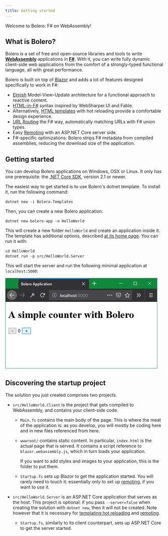 ```yaml
---
title: Getting started
---
```


Welcome to Bolero: F# on WebAssembly!

## What is Bolero?

Bolero is a set of free and open-source libraries and tools to write [**WebAssembly**](https://webassembly.org/) applications in [**F#**](https://fsharp.org/). With it, you can write fully dynamic client-side web applications from the comfort of a strongly-typed functional language, all with great performance.

Bolero is built on top of [Blazor](https://blazor.net/) and adds a lot of features designed specifically to work in F#:

* [Elmish](Elmish) Model-View-Update architecture for a functional approach to reactive content.
* [HTML-in-F#](HTML) syntax inspired by WebSharper.UI and Fable.
* Alternatively, [HTML templates](Templating) with hot reloading provide a comfortable design experience.
* [URL Routing](Routing) the F# way, automatically matching URLs with F# union types.
* Easy [Remoting](Remoting) with an ASP.NET Core server side.
* F#-specific optimizations: Bolero strips F# metadata from compiled assemblies, reducing the download size of the application.

## Getting started

You can develop Bolero applications on Windows, OSX or Linux. It only has one prerequisite: the [.NET Core SDK](https://dotnet.microsoft.com/download), version 2.1 or newer.

The easiest way to get started is to use Bolero's dotnet template. To install it, run the following command:

```shell
dotnet new -i Bolero.Templates
```

Then, you can create a new Bolero application:

```shell
dotnet new bolero-app -o HelloWorld
```

This will create a new folder `HelloWorld` and create an application inside it. The template has additional options, described [at its home page](https://github.com/fsbolero/Template). You can run it with:

```shell
cd HelloWorld
dotnet run -p src/HelloWorld.Server
```

This will start the server and run the following minimal application at `localhost:5000`:

![Hello World application screenshot](helloworld-browser.png)

## Discovering the startup project

The solution you just created comprises two projects.

* `src/HelloWorld.Client` is the project that gets compiled to WebAssembly, and contains your client-side code.

    * `Main.fs` contains the main body of the page. This is where the meat of the application is: as you develop, you will mostly be coding here and in new files referenced from here.

    * `wwwroot/` contains static content. In particular, `index.html` is the actual page that is served. It contains a script reference to `blazor.webassembly.js`, which in turn loads your application.
    
        If you want to add styles and images to your application, this is the folder to put them.

    * `Startup.fs` sets up Blazor to get the application started. You will rarely need to touch it: essentially only to set up [remoting](Remoting), if you want to use it.

* `src/HelloWorld.Server` is an ASP.NET Core application that serves as the host. This project is optional: if you pass `--server=false` when creating the solution with `dotnet new`, then it will not be created. Note however that it is necessary for [templating hot reloading](Templating#hot-reloading) and [remoting](Remoting).

    * `Startup.fs`, similarly to its client counterpart, sets up ASP.NET Core to get the server started.
